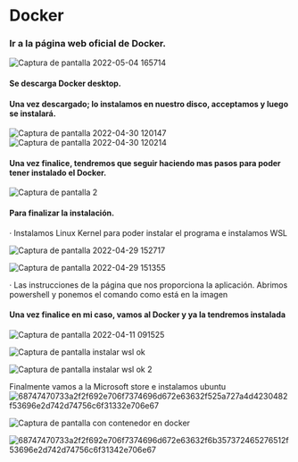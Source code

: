 # Docker



### Ir a la página web oficial de Docker.
![Captura de pantalla 2022-05-04 165714](https://user-images.githubusercontent.com/82807688/166709263-b3b439e4-f060-4bf1-b728-cf054b98e01d.png)

#### Se descarga Docker desktop.

#### Una vez descargado; lo instalamos en nuestro disco, acceptamos y luego se instalará.

![Captura de pantalla 2022-04-30 120147](https://user-images.githubusercontent.com/82807688/166711588-17fc07cf-9b9e-499c-ab2a-8d11d896b2f8.png)
![Captura de pantalla 2022-04-30 120214](https://user-images.githubusercontent.com/82807688/166712008-c0e9192e-4e15-45aa-a674-6acea244cd9a.png)


#### Una vez finalice, tendremos que seguir haciendo mas pasos para poder tener instalado el Docker.

![Captura de pantalla 2](https://user-images.githubusercontent.com/82807688/166712462-3b49ed43-278b-4f88-b1d7-1dc679e2b368.png)

#### Para finalizar la instalación.
· Instalamos Linux Kernel para poder instalar el programa e instalamos WSL


![Captura de pantalla 2022-04-29 152717](https://user-images.githubusercontent.com/82807688/166714311-b61cefbc-5def-4f41-8eec-bff00188f8fb.png)

![Captura de pantalla 2022-04-29 151355](https://user-images.githubusercontent.com/82807688/166714530-678ffbe3-4b2e-461f-bd3c-fe8b39a10b45.png)

· Las instrucciones de la página que nos proporciona la aplicación. Abrimos powershell y ponemos el comando como está en la imagen 


#### Una vez finalice en mi caso, vamos al Docker y ya la tendremos instalada

![Captura de pantalla 2022-04-11 091525](https://user-images.githubusercontent.com/82807688/166715019-a2f93f7e-d0d1-426f-a429-5302f9f9bca8.png)



![Captura de pantalla instalar wsl ok](https://user-images.githubusercontent.com/82807688/172633646-123e2af3-73aa-494c-bbe9-30b9301578ae.png)

![Captura de pantalla instalar wsl ok 2](https://user-images.githubusercontent.com/82807688/172633610-a1754b4b-f734-4c89-87c7-9d21979e71bf.png)

Finalmente vamos a la Microsoft store e instalamos ubuntu 
![68747470733a2f2f692e706f7374696d672e63632f525a727a4d4230482f53696e2d742d74756c6f31332e706e67](https://user-images.githubusercontent.com/82807688/172633514-f18212bc-6cdc-4de1-8f7c-ab3928605b98.png)


![Captura de pantalla con contenedor en docker](https://user-images.githubusercontent.com/82807688/172633239-1789eece-463f-4b44-a796-5dbb45890fa8.png)

![68747470733a2f2f692e706f7374696d672e63632f6b357372465276512f53696e2d742d74756c6f31342e706e67](https://user-images.githubusercontent.com/82807688/172633085-fb7a615a-2b2d-48bf-a72e-c467147b24d6.png)



